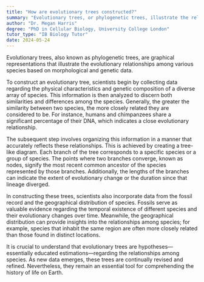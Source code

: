 ```yaml
---
title: "How are evolutionary trees constructed?"
summary: "Evolutionary trees, or phylogenetic trees, illustrate the relationships between species by analyzing their morphological and genetic data."
author: "Dr. Megan Harris"
degree: "PhD in Cellular Biology, University College London"
tutor_type: "IB Biology Tutor"
date: 2024-05-24
---
```


Evolutionary trees, also known as phylogenetic trees, are graphical representations that illustrate the evolutionary relationships among various species based on morphological and genetic data.

To construct an evolutionary tree, scientists begin by collecting data regarding the physical characteristics and genetic composition of a diverse array of species. This information is then analyzed to discern both similarities and differences among the species. Generally, the greater the similarity between two species, the more closely related they are considered to be. For instance, humans and chimpanzees share a significant percentage of their DNA, which indicates a close evolutionary relationship.

The subsequent step involves organizing this information in a manner that accurately reflects these relationships. This is achieved by creating a tree-like diagram. Each branch of the tree corresponds to a specific species or a group of species. The points where two branches converge, known as nodes, signify the most recent common ancestor of the species represented by those branches. Additionally, the lengths of the branches can indicate the extent of evolutionary change or the duration since that lineage diverged.

In constructing these trees, scientists also incorporate data from the fossil record and the geographical distribution of species. Fossils serve as valuable evidence regarding the temporal existence of different species and their evolutionary changes over time. Meanwhile, the geographical distribution can provide insights into the relationships among species; for example, species that inhabit the same region are often more closely related than those found in distinct locations.

It is crucial to understand that evolutionary trees are hypotheses—essentially educated estimations—regarding the relationships among species. As new data emerges, these trees are continually revised and refined. Nevertheless, they remain an essential tool for comprehending the history of life on Earth.
    